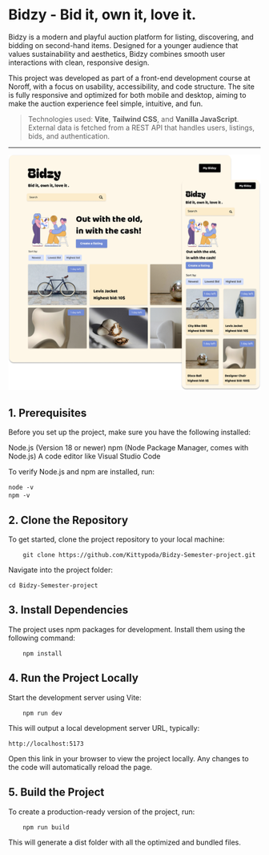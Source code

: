 # Bidzy - Bid it, own it, love it.

Bidzy is a modern and playful auction platform for listing, discovering, and bidding on second-hand items. Designed for a younger audience that values sustainability and aesthetics, Bidzy combines smooth user interactions with clean, responsive design.

This project was developed as part of a front-end development course at Noroff, with a focus on usability, accessibility, and code structure. The site is fully responsive and optimized for both mobile and desktop, aiming to make the auction experience feel simple, intuitive, and fun.

> Technologies used: **Vite**, **Tailwind CSS**, and **Vanilla JavaScript**.  
> External data is fetched from a REST API that handles users, listings, bids, and authentication.

---

![Responsive design of Bidzy](./screenshots/bidzyresponsive.png)


## 1. Prerequisites 
Before you set up the project, make sure you have the following installed:

Node.js (Version 18 or newer)
npm (Node Package Manager, comes with Node.js)
A code editor like Visual Studio Code

To verify Node.js and npm are installed, run:

    node -v
    npm -v

## 2. Clone the Repository
To get started, clone the project repository to your local machine:

        git clone https://github.com/Kittypoda/Bidzy-Semester-project.git   


Navigate into the project folder:

    cd Bidzy-Semester-project

## 3. Install Dependencies
The project uses npm packages for development.
Install them using the following command:

        npm install


## 4. Run the Project Locally
Start the development server using Vite:

        npm run dev


This will output a local development server URL, typically:

    http://localhost:5173


Open this link in your browser to view the project locally. Any changes to the code will automatically reload the page.

## 5. Build the Project
To create a production-ready version of the project, run:

        npm run build

This will generate a dist folder with all the optimized and bundled files.  
